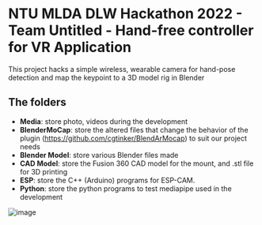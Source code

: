 # NTU MLDA DLW Hackathon 2022 - Team Untitled - Hand-free controller for VR Application

This project hacks a simple wireless, wearable camera for hand-pose detection and map the keypoint to a 3D model rig in Blender

## The folders
- **Media**: store photo, videos during the development
- **BlenderMoCap**: store the altered files that change the behavior of the plugin (https://github.com/cgtinker/BlendArMocap) to suit our project needs
- **Blender Model**: store various Blender files made
- **CAD Model**: store the Fusion 360 CAD model for the mount, and .stl file for 3D printing
- **ESP**: store the C++ (Arduino) programs for ESP-CAM.
- **Python**: store the python programs to test mediapipe used in the development

![image](https://user-images.githubusercontent.com/32756835/193471425-e39cdeb6-cb4b-4e17-873c-cf01479695f4.png)

